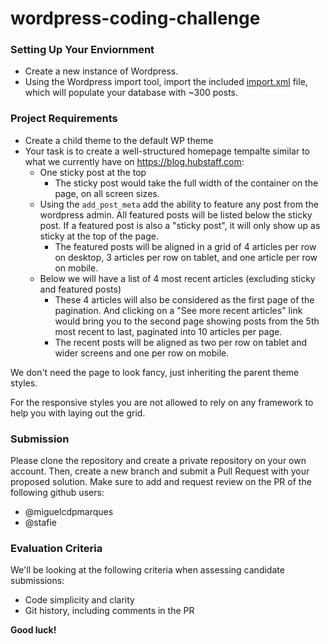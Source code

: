 # wordpress-coding-challenge

### Setting Up Your Enviornment

- Create a new instance of Wordpress.
- Using the Wordpress import tool, import the included [import.xml](import.xml) file, which will populate your database with ~300 posts.

### Project Requirements
- Create a child theme to the default WP theme
- Your task is to create a well-structured homepage tempalte similar to what we currently have on https://blog.hubstaff.com:
  - One sticky post at the top
    - The sticky post would take the full width of the container on the page, on all screen sizes.
  - Using the `add_post_meta` add the ability to feature any post from the wordpress admin. All featured posts will be listed below the sticky post. If a featured post is also a "sticky post", it will only show up as sticky at the top of the page.
    - The featured posts will be aligned in a grid of 4 articles per row on desktop, 3 articles per row on tablet, and one article per row on mobile.
  - Below we will have a list of 4 most recent articles (excluding sticky and featured posts)
    - These 4 articles will also be considered as the first page of the pagination. And clicking on a "See more recent articles" link would bring you to the second page showing posts from the 5th most recent to last, paginated into 10 articles per page. 
    - The recent posts will be aligned as two per row on tablet and wider screens and one per row on mobile.

We don't need the page to look fancy, just inheriting the parent theme styles. 

For the responsive styles you are not allowed to rely on any framework to help you with laying out the grid.

### Submission
Please clone the repository and create a private repository on your own account. Then, create a new branch and submit a Pull Request with your proposed solution. Make sure to add and request review on the PR of the following github users:
- @miguelcdpmarques
- @stafie


### Evaluation Criteria
We'll be looking at the following criteria when assessing candidate submissions:
- Code simplicity and clarity
- Git history, including comments in the PR

**Good luck!**
